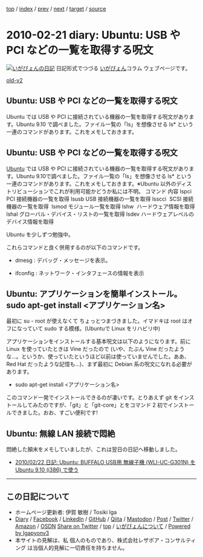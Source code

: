 [top](../index.html) 
 / [index](index.html) 
 / [prev](ig100219.html) 
 / [next](ig100222.html) 
 / [target](https://www.igapyon.jp/igapyon/diary/2010/ig100221.html) 
 / [source](https://github.com/igapyon/diary/blob/master/2010/ig100221.src.md) 

2010-02-21 diary: Ubuntu: USB や PCI などの一覧を取得する呪文
=====================================================================================================
[![いがぴょんの日記](https://www.igapyon.jp/igapyon/diary/images/iga202308_128.jpg "いがぴょん")](https://www.igapyon.jp/igapyon/diary/memo/memoigapyon.html) 日記形式でつづる [いがぴょん](https://www.igapyon.jp/igapyon/diary/memo/memoigapyon.html)コラム ウェブページです。

[old-v2](ig100221-orig.html)

## Ubuntu: USB や PCI などの一覧を取得する呪文

Ubuntu では USB や PCI に接続されている機器の一覧を取得する呪文があります。Ubuntu 9.10 で調べました。ファイル一覧の「ls」を想像させる ls* という一連のコマンドがあります。これをメモしておきます。


## Ubuntu: USB や PCI などの一覧を取得する呪文

[Ubuntu](https://www.igapyon.jp/igapyon/diary/keyword/ubuntu.html) では USB や PCI に接続されている機器の一覧を取得する呪文があります。Ubuntu 9.10で調べました。ファイル一覧の「ls」を想像させる ls* という一連のコマンドがあります。これをメモしておきます。※Ubuntu 以外のディストリビューションでこれが利用可能かどうか私には不明。
コマンド
内容
lspci
PCI 接続機器の一覧を取得
lsusb
USB 接続機器の一覧を取得
lsscci 
SCSI 接続機器の一覧を取得 
lsmod
モジュール一覧を取得
lshw 
ハードウェア情報を取得
lshal
グローバル・デバイス・リストの一覧を取得
lsdev
ハードウェアレベルのデバイス情報を取得

Ubuntu を少しずつ勉強中。

これらコマンドと良く併用するのが以下のコマンドです。

* dmesg : デバッグ・メッセージを表示。
  
* ifconfig : ネットワーク・インタフェースの情報を表示

## Ubuntu: アプリケーションを簡単インストール。sudo apt-get install <アプリケーション名>

最初に su - root が使えなくて ちょっとつまづきました。イマドキは root はオフになっていて sudo する模様。(Ubuntuで Linux をリハビリ中)

アプリケーションをインストールする基本呪文は以下のようになります。前に Linux を使っていたときは Vine だったので (いや、たぶん
Vine だったような…。というか、使っていたというほど以前は使っていませんでした。ああ、Red Hat だったような記憶も…)、まず最初に Debian 系の呪文になれる必要があります。

* sudo apt-get install <アプリケーション名>

このコマンド一発でインストールできるのが凄いです。とりあえず git をインストールしてみたのですが、「git」と「git-core」とをコマンド
2 初でインストールできました。おお、すごい便利です!

## Ubuntu: 無線 LAN 接続で悶絶

悶絶した顛末をメモしていましたが、これは翌日の日記へ移動しました。

* [2010/02/22 日記: Ubuntu: BUFFALO USB用 無線子機 (WLI-UC-G301N) を Ubuntu 9.10 (i386)
  で使う](ig100222.html)


----------------------------------------------------------------------------------------------------

## この日記について

* ホームページ更新者: 伊賀 敏樹 / Tosiki Iga
* [Diary](https://www.igapyon.jp/igapyon/diary/) / [Facebook](https://www.facebook.com/igapyon) / [LinkedIn](https://www.linkedin.com/in/toshikiiga) / [GitHub](https://github.com/igapyon) / [Qiita](https://qiita.com/igapyon) / [Mastodon](https://social.vivaldi.net/@igapyon) / [Post](https://post.news/igapyon) / [Twitter](https://twitter.com/ToshikiIga) / [Amazon](https://www.amazon.co.jp/%E4%BC%8A%E8%B3%80-%E6%95%8F%E6%A8%B9/e/B004LTQWCQ) / [OSDN](https://ja.osdn.net/users/iga/)
[Share on Twitter](https://twitter.com/intent/tweet?hashtags=igapyon%2Cdiary%2C%E3%81%84%E3%81%8C%E3%81%B4%E3%82%87%E3%82%93&text=Ubuntu%3A+USB+%E3%82%84+PCI+%E3%81%AA%E3%81%A9%E3%81%AE%E4%B8%80%E8%A6%A7%E3%82%92%E5%8F%96%E5%BE%97%E3%81%99%E3%82%8B%E5%91%AA%E6%96%87&url=https%3A%2F%2Fwww.igapyon.jp%2Figapyon%2Fdiary%2F2010%2Fig100221.html) / [top](../index.html) / [いがぴょんについて](https://www.igapyon.jp/igapyon/diary/memo/memoigapyon.html) / [Powered by Igapyonv3](https://github.com/igapyon/igapyonv3)
* 本サイトの見解は、私 個人のものであり、株式会社レザボア・コンサルティング は当個人的見解に一切責任を持ちません。 
